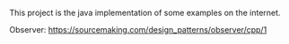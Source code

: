 This project is the java implementation of some examples on the internet.

Observer: https://sourcemaking.com/design_patterns/observer/cpp/1
